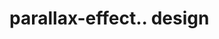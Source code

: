 # parallax-effect.. design                                                                                                                                                                                                                                                                                                                      
                                     

